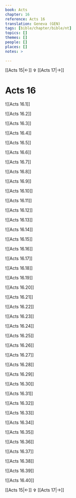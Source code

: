 ```yaml
---
book: Acts
chapter: 16
reference: Acts 16
translation: Geneva (GEN)
tags: [bible/chapter/bible/nt]
topics: []
themes: []
people: []
places: []
notes: >
  
---
```


[[Acts 15|<-]] ✞ [[Acts 17|->]]

# Acts 16

![[Acts 16.1]]

![[Acts 16.2]]

![[Acts 16.3]]

![[Acts 16.4]]

![[Acts 16.5]]

![[Acts 16.6]]

![[Acts 16.7]]

![[Acts 16.8]]

![[Acts 16.9]]

![[Acts 16.10]]

![[Acts 16.11]]

![[Acts 16.12]]

![[Acts 16.13]]

![[Acts 16.14]]

![[Acts 16.15]]

![[Acts 16.16]]

![[Acts 16.17]]

![[Acts 16.18]]

![[Acts 16.19]]

![[Acts 16.20]]

![[Acts 16.21]]

![[Acts 16.22]]

![[Acts 16.23]]

![[Acts 16.24]]

![[Acts 16.25]]

![[Acts 16.26]]

![[Acts 16.27]]

![[Acts 16.28]]

![[Acts 16.29]]

![[Acts 16.30]]

![[Acts 16.31]]

![[Acts 16.32]]

![[Acts 16.33]]

![[Acts 16.34]]

![[Acts 16.35]]

![[Acts 16.36]]

![[Acts 16.37]]

![[Acts 16.38]]

![[Acts 16.39]]

![[Acts 16.40]]

[[Acts 15|<-]] ✞ [[Acts 17|->]]
